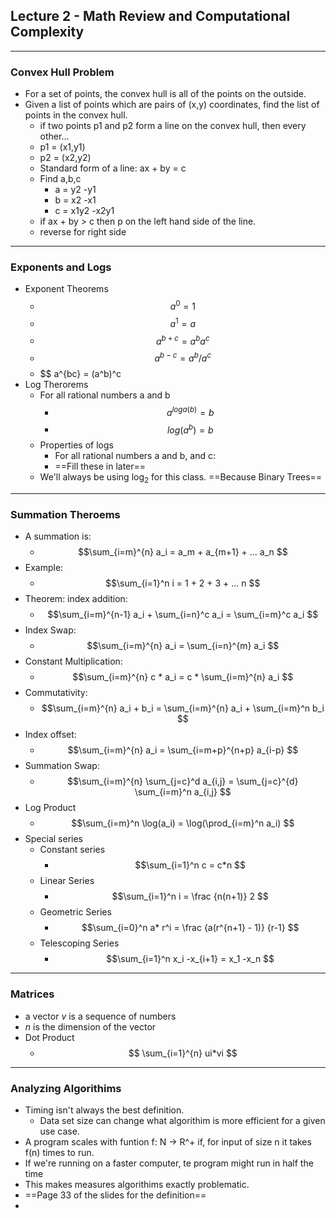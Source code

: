## Lecture 2 - Math Review and Computational Complexity
---
### Convex Hull Problem
-  For a set of points, the convex hull is all of the points on the outside.
-  Given a list of points which are pairs of (x,y) coordinates, find the list of points in the convex hull.
   -  if two points p1 and p2 form a line on the convex hull, then every other...
   -  p1 = (x1,y1)
   -  p2 = (x2,y2)
   -  Standard form of a line: ax + by = c
   -  Find a,b,c
      -  a = y2 -y1
      -  b = x2 -x1
      -  c = x1y2 -x2y1
   -  if ax + by > c then p on the left hand side of the line.
   -  reverse for right side

---
### Exponents and Logs
- Exponent Theorems
  - $$ a^0 = 1 $$
  - $$ a^1 = a $$
  - $$ a^{b+c} = a^ba^c $$
  - $$ a^{b-c} = a^b / a^c $$
  - $$ a^{bc} = (a^b)^c
- Log Therorems
  - For all rational numbers a and b 
    - $$ a^{loga(b)} = b $$
    - $$ log(a^b) = b $$
  - Properties of logs
    - For all rational numbers a and b, and c:
    - ==Fill these in later==
  - We'll always be using log<sub>2</sub> for this class. ==Because Binary Trees==

---

### Summation Theroems
- A summation is:
  - $$\sum_{i=m}^{n} a_i = a_m + a_{m+1} + ... a_n $$
- Example:
  - $$\sum_{i=1}^n i = 1 + 2 + 3 + ... n $$ 
- Theorem: index addition:
  - $$\sum_{i=m}^{n-1} a_i + \sum_{i=n}^c a_i = \sum_{i=m}^c a_i $$
- Index Swap:
  - $$\sum_{i=m}^{n} a_i = \sum_{i=n}^{m} a_i $$
- Constant Multiplication:
  - $$\sum_{i=m}^{n} c * a_i = c * \sum_{i=m}^{n} a_i $$
- Commutativity:
  - $$\sum_{i=m}^{n} a_i + b_i = \sum_{i=m}^{n} a_i + \sum_{i=m}^n b_i $$
- Index offset:
  - $$\sum_{i=m}^{n} a_i = \sum_{i=m+p}^{n+p} a_{i-p} $$
- Summation Swap:
  - $$\sum_{i=m}^{n} \sum_{j=c}^d a_{i,j} = \sum_{j=c}^{d} \sum_{i=m}^n a_{i,j} $$
- Log Product
  - $$\sum_{i=m}^n \log(a_i) = \log(\prod_{i=m}^n a_i) $$
- Special series
  - Constant series
    - $$\sum_{i=1}^n c = c*n $$
  - Linear Series
    - $$\sum_{i=1}^n i = \frac {n(n+1)} 2 $$
  - Geometric Series
    - $$\sum_{i=0}^n a* r^i = \frac {a(r^{n+1} - 1)} {r-1} $$
  - Telescoping Series
    - $$\sum_{i=1}^n x_i -x_{i+1} = x_1 -x_n $$

---

### Matrices

- a vector *v* is a sequence of numbers
- *n* is the dimension of the vector
- Dot Product
  - $$ \sum_{i=1}^{n} ui*vi $$

---

### Analyzing Algorithims

- Timing isn't always the best definition.
  - Data set size can change what algorithim is more efficient for a given use case.
- A program scales with funtion f: N -> R^+ if, for input of size n it takes f(n) times to run.
- If we're running on a faster computer, te program might run in half the time
- This makes measures algorithims exactly problematic.
-  ==Page 33 of the slides for the definition==
-  